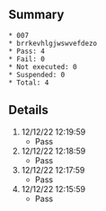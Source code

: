 ## Summary
	* 007
	* brrkevhlgjwswvefdezo
	* Pass: 4
	* Fail: 0
	* Not executed: 0
	* Suspended: 0
	* Total: 4
## Details
1. 12/12/22 12:19:59
	* Pass
2. 12/12/22 12:18:59
	* Pass
3. 12/12/22 12:17:59
	* Pass
4. 12/12/22 12:15:59
	* Pass
